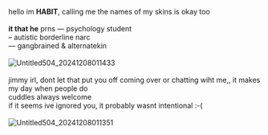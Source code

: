 hello im **HABIT**, calling me the names of my skins is okay too
<br />
<br />
**it that he** prns — psychology student
<br />
– autistic borderline narc 
 <br />
— gangbrained & alternatekin
<br />
<br />
![Untitled504_20241208011433](https://github.com/user-attachments/assets/31c4b4cc-50d7-4327-8d6e-dcbdf9670f71)
<br />
<br />
jimmy irl, dont let that put you off coming over or chatting wiht me,, it makes my day when people do
<br />
cuddles always welcome
<br />
if it seems ive ignored you, it probably wasnt intentional :-(
<br />
<br />
![Untitled504_20241208011351](https://github.com/user-attachments/assets/312a7203-65a9-40b3-b64d-260ee2ed03ac)
